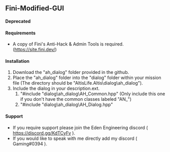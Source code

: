 ## **Fini-Modified-GUI**

#### **Deprecated**

#### **Requirements**
 - A copy of Fini's Anti-Hack & Admin Tools is required. (https://site.fini.dev/)

#### **Installation**
  1. Download the "ah_dialog" folder provided in the github.
  2. Place the "ah_dialog" folder into the "dialog" folder within your mission file (The directory should be "AltisLife.Altis\dialog\ah_dialog").
  3. Include the dialog in your description.ext.
      1. "#include "dialog\ah_dialog\AH_Common.hpp" (Only include this one if you don't have the common classes labeled "AN_")
      2. "#include "dialog\ah_dialog\AH_Dialog.hpp"
      
#### **Support**
  - If you require support please join the Eden Engineering discord ( https://discord.gg/KdTCyFv ).
  - If you would like to speak with me directly add my discord ( Gaming#0394 ).
